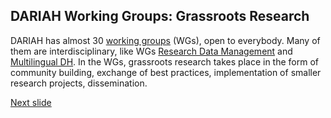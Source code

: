## DARIAH Working Groups: Grassroots Research

DARIAH has almost 30 [working groups](https://www.dariah.eu/activities/working-groups/) (WGs), open to everybody. Many of them are interdisciplinary, like WGs [Research Data Management](https://www.dariah.eu/activities/working-groups/research-data-management/) and [Multilingual DH](https://www.dariah.eu/activities/working-groups/multilingual-dh/).
In the WGs, grassroots research takes place in the form of community building, exchange of best practices, implementation of smaller research projects, dissemination.

[Next slide](04.md)
